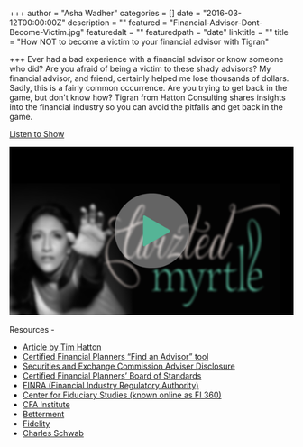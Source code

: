 +++
author = "Asha Wadher"
categories = []
date = "2016-03-12T00:00:00Z"
description = ""
featured = "Financial-Advisor-Dont-Become-Victim.jpg"
featuredalt = ""
featuredpath = "date"
linktitle = ""
title = "How NOT to become a victim to your financial advisor with Tigran"

+++
Ever had a bad experience with a financial advisor or know someone who did? Are you afraid of being a victim to these shady advisors? My financial advisor, and friend, certainly helped me lose thousands of dollars. Sadly, this is a fairly common occurrence. Are you trying to get back in the game, but don't know how? Tigran from Hatton Consulting shares insights into the financial industry so you can avoid the pitfalls and get back in the game.

<a href="http://doublewidenetwork.s3.amazonaws.com/twizted_myrtle/Twizted_Myrtle_Episode9_Tigran_Part1.mp3" target="_blank">Listen to Show</a>

<a href="http://doublewidenetwork.s3.amazonaws.com/twizted_myrtle/Twizted_Myrtle_Episode9_Tigran_Part1.mp3" target="_blank"><img src="/img/twiztedmyrtle/blog/radio-thumb.png" alt=""></a>

<p style="margin-bottom: 0em;">Resources -</p>

 - <a href="http://hattonconsulting.bmetrack.com/c/l?u=5B52BA5&e=85B94E&c=3868C&t=0&l=C42B6F4&email=9iavBbTf9Hmn8%252FHJMCDtteJmDu2rfrkO&seq=1" target="_blank">Article by Tim Hatton</a>
 - <a href="http://cfp.net/utility/find-a-cfp-professional" target="_blank">Certified Financial Planners “Find an Advisor” tool</a>
 - <a href="http://www.adviserinfo.sec.gov/IAPD/Content/IapdMain/iapd_SiteMap.aspx" target="_blank">Securities and Exchange Commission Adviser Disclosure</a>
 - <a href="http://www.cfp.net/" target="_blank">Certified Financial Planners’ Board of Standards</a>
 - <a href="http://www.finra.org/" target="_blank">FINRA (Financial Industry Regulatory Authority)</a>
 - <a href="http://www.fi360.com/" target="_blank">Center for Fiduciary Studies (known online as FI 360)</a>
 - <a href="http://www.cfainstitute.org/" target="_blank">CFA Institute</a>
 - <a href="https://www.betterment.com/" target="_blank">Betterment</a>
 - <a href="https://www.fidelity.com/" target="_blank">Fidelity</a>
 - <a href="https://www.schwab.com/" target="_blank">Charles Schwab</a>



